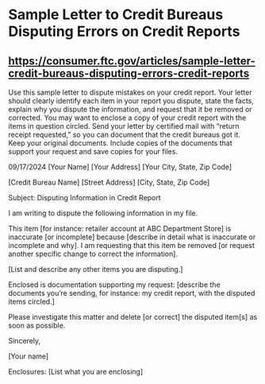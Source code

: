 # Sample Letter to Credit Bureaus Disputing Errors on Credit Reports

## https://consumer.ftc.gov/articles/sample-letter-credit-bureaus-disputing-errors-credit-reports



Use this sample letter to dispute mistakes on your credit report. Your letter should clearly identify each item in your report you dispute, state the facts, explain why you dispute the information, and request that it be removed or corrected. You may want to enclose a copy of your credit report with the items in question circled. Send your letter by certified mail with “return receipt requested,” so you can document that the credit bureaus got it. Keep your original documents. Include copies of the documents that support your request and save copies for your files.
 
09/17/2024
[Your Name]
[Your Address]
[Your City, State, Zip Code]
 
[Credit Bureau Name]
[Street Address]
[City, State, Zip Code]

Subject: Disputing Information in Credit Report

I am writing to dispute the following information in my file.

This item [for instance: retailer account at ABC Department Store] is inaccurate [or incomplete] because [describe in detail what is inaccurate or incomplete and why]. I am requesting that this item be removed [or request another specific change to correct the information].

[List and describe any other items you are disputing.]

Enclosed is documentation supporting my request: [describe the documents you’re sending, for instance: my credit report, with the disputed items circled.]

Please investigate this matter and delete [or correct] the disputed item[s] as soon as possible.

Sincerely,

[Your name]

Enclosures: [List what you are enclosing]
